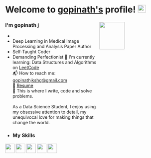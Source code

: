 # Welcome to [gopinath's](https://github.com/gopinath/) profile! <a href="https://github.com/gopinath/"> <img src="https://media.giphy.com/media/hvRJCLFzcasrR4ia7z/giphy.gif" width="25px"></a>

### I'm gopinath j   <img src="https://user-images.githubusercontent.com/31365698/215766037-54403913-12c6-48a2-a58a-6090e1ea9f19.gif" height=15% width=40% align="right">

*  
* Deep Learning in Medical Image Processing and Analysis Paper Author
* Self-Taught Coder
* Demanding Perfectionist
🌱 I'm currently learning: Data Structures and Algorithms on [LeetCode](https://leetcode.com/hirthicksofficial)<br>
📬 How to reach me: [gopinathjkshg@gmail.com](mailto:gopinathjkshg@gmail.com)<br>
📝 [Resume](https://github.com/gopinathj/RESUME/blob/main/gopinathjkshg@gmail.com.pdf)<br>
💪 This is where I write, code and solve problems.<br><br>
 As a Data Science Student, I enjoy using my obsessive attention to detail, my unequivocal love for making 
 things that change the world.
* ### My Skills 
<img src="https://img.shields.io/badge/-C-blue?style=for-the-badge&logo=c&logoColor=FFFFFF" height="30"> <img src="https://img.shields.io/badge/-C++-blue?style=for-the-badge&logo=c%2B%2B&logoColor=FFFFFF" height="30"> <img src="http://img.shields.io/badge/-Python-blue?style=for-the-badge&logo=python&logoColor=FFFFFF" height="30"> <img src="https://img.shields.io/badge/-Java-blue?style=for-the-badge&logo=openjdk&logoColor=white" height="30"> <img src="http://img.shields.io/badge/-PHP-blue?style=for-the-badge&logo=php&logoColor=FFFFFF" height="30"> 
